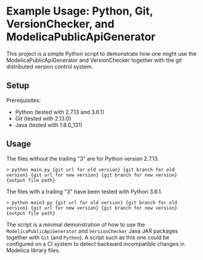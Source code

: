 # Example Usage: Python, Git, VersionChecker, and ModelicaPublicApiGenerator

This project is a simple Python script to demonstrate how one might use the
ModelicaPublicApiGenerator and VersionChecker together with the git distributed
version control system.

## Setup

Prerequisites:

- Python (tested with 2.7.13 and 3.6.1)
- Git (tested with 2.13.0)
- Java (tested with 1.8.0\_131)

## Usage

The files without the trailing "3" are for Python version 2.7.13.

    > python main.py {git url for old version} {git branch for old version} {git url for new version} {git branch for new version} {output file path}

The files with a trailing "3" have been tested with Python 3.6.1.

    > python main3.py {git url for old version} {git branch for old version} {git url for new version} {git branch for new version} {output file path}

The script is a minimal demonstration of how to use the
`ModelicaPublicApiGenerator` and `VersionChecker` Java JAR packages together
with `Git` (and `Python`). A script such as this one could be configured on a
CI system to detect backward incompatible changes in Modelica library files.
